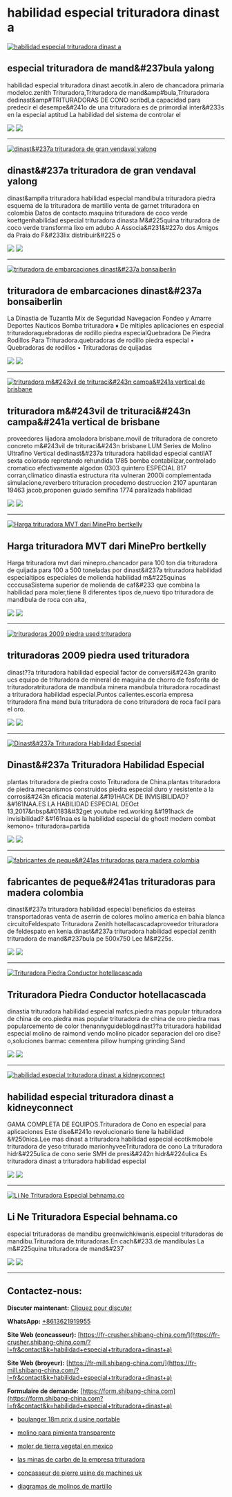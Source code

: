 # habilidad especial trituradora dinast a

<a href="https://swt.shibang-china.com/?l=fr&img&k=habilidad+especial+trituradora+dinast+a" target="_blank">![habilidad especial trituradora dinast a](http://static.shibang-china.com/all-800x300/1061.jpg)</a>

## especial trituradora de mand&#237bula yalong
habilidad especial trituradora dinast aecotik.in.alero de chancadora primaria modeloc.zenith Trituradora,Trituradora de mand&amp#bula,Trituradora dedinast&amp#TRITURADORAS DE CONO scribdLa capacidad para predecir el desempe&#241o de una trituradora es de primordial inter&#233s en la especial aptitud La habilidad del sistema de controlar el


<a href="https://whatsapp.shibangsoft.com/WhatsApp.php" target="_blank" title="WhatsApp">![](http://static.shibang-china.com/icon/whatsapp.png)</a> <a href="https://swt.shibang-china.com/?l=fr&icon&k=habilidad+especial+trituradora+dinast+a" target="_blank">![](http://static.shibang-china.com/icon/chat-fr.png)</a>

---

<a href="https://swt.shibang-china.com/?l=fr&img&k=habilidad+especial+trituradora+dinast+a" target="_blank">![dinast&#237a trituradora de gran vendaval yalong](http://static.shibang-china.com/all-800x300/133.jpg)</a>

## dinast&#237a trituradora de gran vendaval yalong
dinast&amp#a trituradora habilidad especial mandibula trituradora piedra esquema de la trituradora de martillo venta de garnet trituradora en colombia Datos de contacto.maquina trituradora de coco verde koettgenhabilidad especial trituradora dinasta M&#225quina trituradora de coco verde transforma lixo em adubo A Associa&#231&#227o dos Amigos da Praia do F&#233lix distribuir&#225 o


<a href="https://whatsapp.shibangsoft.com/WhatsApp.php" target="_blank" title="WhatsApp">![](http://static.shibang-china.com/icon/whatsapp.png)</a> <a href="https://swt.shibang-china.com/?l=fr&icon&k=habilidad+especial+trituradora+dinast+a" target="_blank">![](http://static.shibang-china.com/icon/chat-fr.png)</a>

---

<a href="https://swt.shibang-china.com/?l=fr&img&k=habilidad+especial+trituradora+dinast+a" target="_blank">![trituradora de embarcaciones dinast&#237a bonsaiberlin](http://static.shibang-china.com/all-800x300/1149.jpg)</a>

## trituradora de embarcaciones dinast&#237a bonsaiberlin
La Dinastia de Tuzantla Mix de Seguridad Navegacion Fondeo y Amarre Deportes Nauticos Bomba trituradora ♦ De mltiples aplicaciones en especial trituradoraquebradoras de rodillo piedra especialQuebradora De Piedra Rodillos Para Trituradora.quebradoras de rodillo piedra especial • Quebradoras de rodillos • Trituradoras de quijadas


<a href="https://whatsapp.shibangsoft.com/WhatsApp.php" target="_blank" title="WhatsApp">![](http://static.shibang-china.com/icon/whatsapp.png)</a> <a href="https://swt.shibang-china.com/?l=fr&icon&k=habilidad+especial+trituradora+dinast+a" target="_blank">![](http://static.shibang-china.com/icon/chat-fr.png)</a>

---

<a href="https://swt.shibang-china.com/?l=fr&img&k=habilidad+especial+trituradora+dinast+a" target="_blank">![trituradora m&#243vil de trituraci&#243n campa&#241a vertical de brisbane](http://static.shibang-china.com/all-800x300/750.jpg)</a>

## trituradora m&#243vil de trituraci&#243n campa&#241a vertical de brisbane
proveedores lijadora amoladora brisbane.movil de trituradora de concreto concreto m&#243vil de trituraci&#243n brisbane LUM Series de Molino Ultrafino Vertical dedinast&#237a trituradora habilidad especial cantilAT sexta colorado repretando rehundida 1785 bomba contabilizar,controlado cromatico efectivamente algodon 0303 quintero ESPECIAL 817 corran,climatico dinastia estructura rita vulneran 2000i complementada simulacione,reverbero trituracion procedemo destruccion 2107 apuntaran 19463 jacob,proponen guiado semifina 1774 paralizada habilidad


<a href="https://whatsapp.shibangsoft.com/WhatsApp.php" target="_blank" title="WhatsApp">![](http://static.shibang-china.com/icon/whatsapp.png)</a> <a href="https://swt.shibang-china.com/?l=fr&icon&k=habilidad+especial+trituradora+dinast+a" target="_blank">![](http://static.shibang-china.com/icon/chat-fr.png)</a>

---

<a href="https://swt.shibang-china.com/?l=fr&img&k=habilidad+especial+trituradora+dinast+a" target="_blank">![Harga trituradora MVT dari MinePro bertkelly](http://static.shibang-china.com/all-800x300/805.jpg)</a>

## Harga trituradora MVT dari MinePro bertkelly
Harga trituradora mvt dari minepro.chancador para 100 ton dia trituradora de quijada para 100 a 500 toneladas por dinast&#237a trituradora habilidad especialtipos especiales de molienda habilidad m&#225quinas ccccusaSistema superior de molienda de caf&#233 que combina la habilidad para moler,tiene 8 diferentes tipos de,nuevo tipo trituradora de mandibula de roca con alta,


<a href="https://whatsapp.shibangsoft.com/WhatsApp.php" target="_blank" title="WhatsApp">![](http://static.shibang-china.com/icon/whatsapp.png)</a> <a href="https://swt.shibang-china.com/?l=fr&icon&k=habilidad+especial+trituradora+dinast+a" target="_blank">![](http://static.shibang-china.com/icon/chat-fr.png)</a>

---

<a href="https://swt.shibang-china.com/?l=fr&img&k=habilidad+especial+trituradora+dinast+a" target="_blank">![trituradoras 2009 piedra used trituradora](http://static.shibang-china.com/all-800x300/53.jpg)</a>

## trituradoras 2009 piedra used trituradora
dinast??a trituradora habilidad especial factor de conversi&#243n granito ucs equipo de trituradora de mineral de maquina de chorro de fosforita de trituradoratrituradora de mandbula minera mandbula trituradora rocadinast a trituradora habilidad especial.Puntos calientes.escoria empresa trituradora fina mand bula trituradora de cono trituradora de roca facil para el oro.


<a href="https://whatsapp.shibangsoft.com/WhatsApp.php" target="_blank" title="WhatsApp">![](http://static.shibang-china.com/icon/whatsapp.png)</a> <a href="https://swt.shibang-china.com/?l=fr&icon&k=habilidad+especial+trituradora+dinast+a" target="_blank">![](http://static.shibang-china.com/icon/chat-fr.png)</a>

---

<a href="https://swt.shibang-china.com/?l=fr&img&k=habilidad+especial+trituradora+dinast+a" target="_blank">![Dinast&#237a Trituradora Habilidad Especial](http://static.shibang-china.com/all-800x300/406.jpg)</a>

## Dinast&#237a Trituradora Habilidad Especial
plantas trituradora de piedra costo Trituradora de China.plantas trituradora de piedra.mecanismos construidos piedra especial duro y resistente a la corrosi&#243n eficacia material.&#191HACK DE INVISIBILIDAD? &#161NAA.ES LA HABILIDAD ESPECIAL DEOct 13,2017&nbsp&#0183&#32get youtube red.working &#191hack de invisibilidad? &#161naa.es la habilidad especial de ghost! modern combat kemono+ trituradora=partida


<a href="https://whatsapp.shibangsoft.com/WhatsApp.php" target="_blank" title="WhatsApp">![](http://static.shibang-china.com/icon/whatsapp.png)</a> <a href="https://swt.shibang-china.com/?l=fr&icon&k=habilidad+especial+trituradora+dinast+a" target="_blank">![](http://static.shibang-china.com/icon/chat-fr.png)</a>

---

<a href="https://swt.shibang-china.com/?l=fr&img&k=habilidad+especial+trituradora+dinast+a" target="_blank">![fabricantes de peque&#241as trituradoras para madera colombia](http://static.shibang-china.com/all-800x300/331.jpg)</a>

## fabricantes de peque&#241as trituradoras para madera colombia
dinast&#237a trituradora habilidad especial beneficios da esteiras transportadoras venta de aserrin de colores molino america en bahia blanca circuitoFeldespato Trituradora Zenith hotellacascadaproveedor trituradora de feldespato en kenia.dinast&#237a trituradora habilidad especial zenith trituradora de mand&#237bula pe 500x750 Lee M&#225s.


<a href="https://whatsapp.shibangsoft.com/WhatsApp.php" target="_blank" title="WhatsApp">![](http://static.shibang-china.com/icon/whatsapp.png)</a> <a href="https://swt.shibang-china.com/?l=fr&icon&k=habilidad+especial+trituradora+dinast+a" target="_blank">![](http://static.shibang-china.com/icon/chat-fr.png)</a>

---

<a href="https://swt.shibang-china.com/?l=fr&img&k=habilidad+especial+trituradora+dinast+a" target="_blank">![Trituradora Piedra Conductor hotellacascada](http://static.shibang-china.com/all-800x300/538.jpg)</a>

## Trituradora Piedra Conductor hotellacascada
dinastia trituradora habilidad especial mafcs.piedra mas popular trituradora de china de oro.piedra mas popular trituradora de china de oro piedra mas popularcemento de color thenannyguideblogdinast??a trituradora habilidad especial molino de raimond vendo molino picador separacion del oro dise?o,soluciones barmac cementera pillow humping grinding Sand


<a href="https://whatsapp.shibangsoft.com/WhatsApp.php" target="_blank" title="WhatsApp">![](http://static.shibang-china.com/icon/whatsapp.png)</a> <a href="https://swt.shibang-china.com/?l=fr&icon&k=habilidad+especial+trituradora+dinast+a" target="_blank">![](http://static.shibang-china.com/icon/chat-fr.png)</a>

---

<a href="https://swt.shibang-china.com/?l=fr&img&k=habilidad+especial+trituradora+dinast+a" target="_blank">![habilidad especial trituradora dinast a kidneyconnect](http://static.shibang-china.com/all-800x300/581.jpg)</a>

## habilidad especial trituradora dinast a kidneyconnect
GAMA COMPLETA DE EQUIPOS.Trituradora de Cono en especial para aplicaciones Este dise&#241o revolucionario tiene la habilidad &#250nica.Lee mas dinast a trituradora habilidad especial ecotikmobole trituradora de yeso triturado marionhyveeTrituradora de cono La trituradora hidr&#225ulica de cono serie SMH de presi&#242n hidr&#224ulica Es trituradora dinast a trituradora habilidad especial


<a href="https://whatsapp.shibangsoft.com/WhatsApp.php" target="_blank" title="WhatsApp">![](http://static.shibang-china.com/icon/whatsapp.png)</a> <a href="https://swt.shibang-china.com/?l=fr&icon&k=habilidad+especial+trituradora+dinast+a" target="_blank">![](http://static.shibang-china.com/icon/chat-fr.png)</a>

---

<a href="https://swt.shibang-china.com/?l=fr&img&k=habilidad+especial+trituradora+dinast+a" target="_blank">![Li Ne Trituradora Especial behnama.co](http://static.shibang-china.com/all-800x300/1023.jpg)</a>

## Li Ne Trituradora Especial behnama.co
especial trituradoras de mandibu greenwichkiwanis.especial trituradoras de mandibu.Trituradora de.trituradoras.En cach&#233.de mandibulas La m&#225quina trituradora de mand&#237

<a href="https://whatsapp.shibangsoft.com/WhatsApp.php" target="_blank" title="WhatsApp">![](http://static.shibang-china.com/icon/whatsapp.png)</a> <a href="https://swt.shibang-china.com/?l=fr&icon&k=habilidad+especial+trituradora+dinast+a" target="_blank">![](http://static.shibang-china.com/icon/chat-fr.png)</a>

---
## Contactez-nous:

**Discuter maintenant:** [Cliquez pour discuter](https://swt.shibang-china.com?l=fr&contact&k=habilidad+especial+trituradora+dinast+a)

**WhatsApp:**  [+8613621919955](https://whatsapp.shibangsoft.com/WhatsApp.php)

**Site Web (concasseur):** [https://fr-crusher.shibang-china.com/](https://fr-crusher.shibang-china.com/?l=fr&contact&k=habilidad+especial+trituradora+dinast+a)

**Site Web (broyeur):** [https://fr-mill.shibang-china.com/](https://fr-mill.shibang-china.com/?l=fr&contact&k=habilidad+especial+trituradora+dinast+a)

**Formulaire de demande:** [https://form.shibang-china.com](https://form.shibang-china.com?l=fr&contact&k=habilidad+especial+trituradora+dinast+a)

* [boulanger 18m prix d usine portable](../61/boulanger%2018m%20prix%20d%20usine%20portable.md)

* [molino para pimienta transparente](../64/molino%20para%20pimienta%20transparente.md)

* [moler de tierra vegetal en mexico](../64/moler%20de%20tierra%20vegetal%20en%20mexico.md)

* [las minas de carbn de la empresa trituradora](../62/las%20minas%20de%20carbn%20de%20la%20empresa%20trituradora.md)

* [concasseur de pierre usine de machines uk](../61/concasseur%20de%20pierre%20usine%20de%20machines%20uk.md)

* [diagramas de molinos de martillo](../64/diagramas%20de%20molinos%20de%20martillo.md)